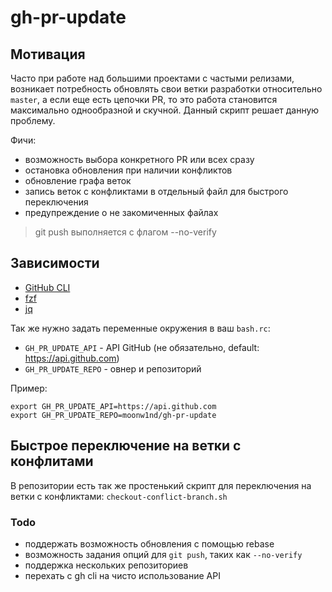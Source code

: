 # gh-pr-update

## Мотивация
Часто при работе над большими проектами с частыми релизами, возникает потребность обновлять свои
ветки разработки относительно `master`, а если еще есть цепочки PR, то это работа становится
максимально однообразной и скучной. Данный скрипт решает данную проблему.

Фичи:
- возможность выбора конкретного PR или всех сразу
- остановка обновления при наличии конфликтов
- обновление графа веток
- запись веток с конфликтами в отдельный файл для быстрого переключения
- предупреждение о не закомиченных файлах

> git push выполняется с флагом --no-verify

## Зависимости
- [GitHub CLI](https://cli.github.com/)
- [fzf](https://github.com/junegunn/fzf)
- [jq](https://stedolan.github.io/jq/)

Так же нужно задать переменные окружения в ваш `bash.rc`:
- `GH_PR_UPDATE_API` - API GitHub (не обязательно, default: https://api.github.com)
- `GH_PR_UPDATE_REPO` - овнер и репозиторий

Пример:

```bashrc
export GH_PR_UPDATE_API=https://api.github.com
export GH_PR_UPDATE_REPO=moonw1nd/gh-pr-update
```
## Быстрое переключение на ветки с конфлитами
В репозитории есть так же простенький скрипт для переключения на ветки с конфликтами: `checkout-conflict-branch.sh`

### Todo
- поддержать возможность обновления с помощью rebase
- возможность задания опций для `git push`, таких как `--no-verify`
- поддержка нескольких репозиториев
- перехать с gh cli на чисто использование API
